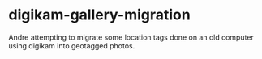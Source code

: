 # digikam-gallery-migration
Andre attempting to migrate some location tags done on an old computer using digikam into geotagged photos.
